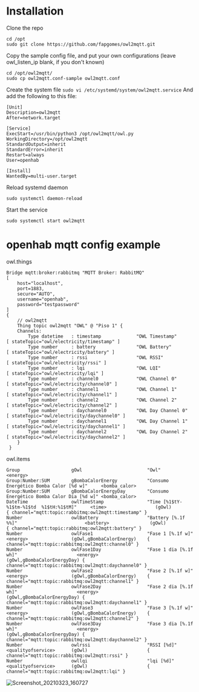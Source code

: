 # Installation
Clone the repo
```
cd /opt
sudo git clone https://github.com/fapgomes/owl2mqtt.git
```
Copy the sample config file, and put your own configurations (leave owl_listen_ip blank, if you don't known)
```
cd /opt/owl2mqtt/
sudo cp owl2mqtt.conf-sample owl2mqtt.conf
```
Create the system file
```sudo vi /etc/systemd/system/owl2mqtt.service```
And add the following to this file:
```
[Unit]
Description=owl2mqtt
After=network.target

[Service]
ExecStart=/usr/bin/python3 /opt/owl2mqtt/owl.py
WorkingDirectory=/opt/owl2mqtt
StandardOutput=inherit
StandardError=inherit
Restart=always
User=openhab

[Install]
WantedBy=multi-user.target
```
Reload systemd daemon
```
sudo systemctl daemon-reload
```
Start the service
```
sudo systemctl start owl2mqtt
```
# openhab mqtt config example
owl.things
```
Bridge mqtt:broker:rabbitmq "MQTT Broker: RabbitMQ"
[
    host="localhost",
    port=1883,
    secure="AUTO",
    username="openhab",
    password="testpassword"
]
{
    // owl2mqtt
    Thing topic owl2mqtt "OWL" @ "Piso 1" {
    Channels:
        Type datetime   : timestamp             "OWL Timestamp"                 [ stateTopic="owl/electricity/timestamp" ]
        Type number     : battery               "OWL Battery"                   [ stateTopic="owl/electricity/battery" ]
        Type number     : rssi                  "OWL RSSI"                      [ stateTopic="owl/electricity/rssi" ]
        Type number     : lqi                   "OWL LQI"                       [ stateTopic="owl/electricity/lqi" ]
        Type number     : channel0              "OWL Channel 0"                 [ stateTopic="owl/electricity/channel0" ]
        Type number     : channel1              "OWL Channel 1"                 [ stateTopic="owl/electricity/channel1" ]
        Type number     : channel2              "OWL Channel 2"                 [ stateTopic="owl/electricity/channel2" ]
        Type number     : daychannel0           "OWL Day Channel 0"             [ stateTopic="owl/electricity/daychannel0" ]
        Type number     : daychannel1           "OWL Day Channel 1"             [ stateTopic="owl/electricity/daychannel1" ]
        Type number     : daychannel2           "OWL Day Channel 2"             [ stateTopic="owl/electricity/daychannel2" ]
    }
 }
 ```
 owl.items
 ```
 Group                   gOwl                        "Owl"       <energy>
Group:Number:SUM        gBombaCalorEnergy           "Consumo Energético Bomba Calor [%d w]"     <bomba_calor>
Group:Number:SUM        gBombaCalorEnergyDay        "Consumo Energético Bomba Calor Dia [%d w]" <bomba_calor>
DateTime                owlTimeStamp                "Time [%1$tY-%1$tm-%1$td  %1$tH:%1$tM]"     <time>                  (gOwl)                      { channel="mqtt:topic:rabbitmq:owl2mqtt:timestamp" }
Number                  owlBattery                  "Battery [%.1f %%]"                         <battery>               (gOwl)                      { channel="mqtt:topic:rabbitmq:owl2mqtt:battery" }
Number                  owlFase1                    "Fase 1 [%.1f w]"                           <energy>                (gOwl,gBombaCalorEnergy)    { channel="mqtt:topic:rabbitmq:owl2mqtt:channel0" }
Number                  owlFase1Day                 "Fase 1 dia [%.1f wh]"                      <energy>                (gOwl,gBombaCalorEnergyDay) { channel="mqtt:topic:rabbitmq:owl2mqtt:daychannel0" }
Number                  owlFase2                    "Fase 2 [%.1f w]"                           <energy>                (gOwl,gBombaCalorEnergy)    { channel="mqtt:topic:rabbitmq:owl2mqtt:channel1" }
Number                  owlFase2Day                 "Fase 2 dia [%.1f wh]"                      <energy>                (gOwl,gBombaCalorEnergyDay) { channel="mqtt:topic:rabbitmq:owl2mqtt:daychannel1" }
Number                  owlFase3                    "Fase 3 [%.1f w]"                           <energy>                (gOwl,gBombaCalorEnergy)    { channel="mqtt:topic:rabbitmq:owl2mqtt:channel2" }
Number                  owlFase3Day                 "Fase 3 dia [%.1f wh]"                      <energy>                (gOwl,gBombaCalorEnergyDay) { channel="mqtt:topic:rabbitmq:owl2mqtt:daychannel2" }
Number                  owlrssi                     "RSSI [%d]"                                 <qualityofservice>      (gOwl)                      { channel="mqtt:topic:rabbitmq:owl2mqtt:rssi" }
Number                  owllqi                      "lqi [%d]"                                  <qualityofservice>      (gOwl)                      { channel="mqtt:topic:rabbitmq:owl2mqtt:lqi" }
```
![Screenshot_20210323_160727](https://user-images.githubusercontent.com/39247306/112178710-e5941b00-8bf1-11eb-8791-71f7d7615a22.png)  
